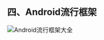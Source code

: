 ## 四、Android流行框架
![Android流行框架大全](https://raw.githubusercontent.com/jeterlee/android-dev-note/master/images/Android%E6%B5%81%E8%A1%8C%E6%A1%86%E6%9E%B6%E5%A4%A7%E5%85%A8.jpg)